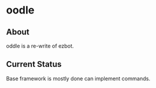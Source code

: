 oodle
=====

## About
oddle is a re-write of ezbot.

## Current Status
Base framework is mostly done can implement commands.

